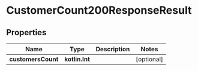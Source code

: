 
# CustomerCount200ResponseResult

## Properties
| Name | Type | Description | Notes |
| ------------ | ------------- | ------------- | ------------- |
| **customersCount** | **kotlin.Int** |  |  [optional] |



